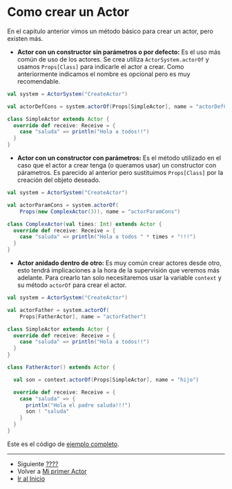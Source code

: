 # Como crear un Actor

En el capitulo anterior vimos un método básico para crear un actor, pero existen más.

- **Actor con un constructor sin parámetros o por defecto:** Es el uso más común de uso de los actores. Se crea utiliza `ActorSystem.actorOf` y usamos `Props[Class]` para indicarle el actor a crear. Como anteriormente indicamos el nombre es opcional pero es muy recomendable.

```scala
val system = ActorSystem("CreateActor")

val actorDefCons = system.actorOf(Props[SimpleActor], name = "actorDefCons")

class SimpleActor extends Actor {
  override def receive: Receive = {
    case "saluda" => println("Hola a todos!!")
  }
}
```

- **Actor con un constructor con parámetros:** Es el método utilizado en el caso que el actor a crear tenga (o queramos usar) un constructor con párametros. Es parecido al anterior pero sustituimos `Props[Class]` por la creación del objeto deseado.

```scala
val system = ActorSystem("CreateActor")

val actorParamCons = system.actorOf(
    Props(new ComplexActor(3)), name = "actorParamCons")

class ComplexActor(val times: Int) extends Actor {
  override def receive: Receive = {
    case "saluda" => println("Hola a todos " * times + "!!!")
  }
}    
```

- **Actor anidado dentro de otro:** Es muy común crear actores desde otro, esto tendrá implicaciones a la hora de la supervisión que veremos más adelante. Para crearlo tan solo necesitaremos usar la variable `context` y su método `actorOf` para crear el actor.

```scala
val system = ActorSystem("CreateActor")

val actorFather = system.actorOf(
    Props[FatherActor], name = "actorFather")

class SimpleActor extends Actor {
  override def receive: Receive = {
    case "saluda" => println("Hola a todos!!")
  }
}

class FatherActor() extends Actor {

  val son = context.actorOf(Props[SimpleActor], name = "hijo")

  override def receive: Receive = {
    case "saluda" => {
      println("Hola el padre saluda!!!")
      son ! "saluda"
    }
  }
}
```

Este es el código de [ejemplo completo](..\src\main\scala\com\rresino\akka4dummies\c04\CreateActor.scala).

--- 

- Siguiente [????](./03_???.md)
- Volver a [Mi primer Actor](./03_my_first_actor.md)
- [Ir al Inicio](../README.md) 